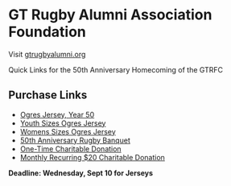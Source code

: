 <link rel="stylesheet" href="/css/style.css">

# GT Rugby Alumni Association Foundation

Visit [gtrugbyalumni.org](https://gtrugbyalumni.org)

Quick Links for the 50th Anniversary Homecoming of the GTRFC

## Purchase Links

- [Ogres Jersey, Year 50](https://buy.stripe.com/3cIbJ104S92y3TyaTJ87K03)
- [Youth Sizes Ogres Jersey](https://buy.stripe.com/eVq4gzbNA92ycq49PF87K0h)
- [Womens Sizes Ogres Jersey](https://buy.stripe.com/dRm28rg3QbaG9dSe5V87K0i)
- [50th Anniversary Rugby Banquet](https://buy.stripe.com/9B614ng3QceKahWd1R87K0g)
- [One-Time Charitable Donation](https://buy.stripe.com/4gM8wP04S92ygGk0f587K0e)
- [Monthly Recurring $20 Charitable Donation](https://buy.stripe.com/7sY5kDbNA0w261G2nd87K07)

**Deadline: Wednesday, Sept 10 for Jerseys**
